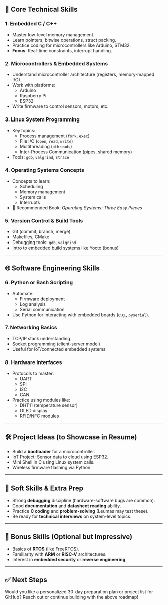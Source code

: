 

## 🔧 Core Technical Skills

### 1. Embedded C / C++
- Master low-level memory management.
- Learn pointers, bitwise operations, struct packing.
- Practice coding for microcontrollers like Arduino, STM32.
- **Focus**: Real-time constraints, interrupt handling.

### 2. Microcontrollers & Embedded Systems
- Understand microcontroller architecture (registers, memory-mapped I/O).
- Work with platforms:
  - Arduino
  - Raspberry Pi
  - ESP32
- Write firmware to control sensors, motors, etc.

### 3. Linux System Programming
- Key topics:
  - Process management (`fork`, `exec`)
  - File I/O (`open`, `read`, `write`)
  - Multithreading (`pthreads`)
  - Inter-Process Communication (pipes, shared memory)
- Tools: `gdb`, `valgrind`, `strace`

### 4. Operating Systems Concepts
- Concepts to learn:
  - Scheduling
  - Memory management
  - System calls
  - Interrupts
- 📘 Recommended Book: *Operating Systems: Three Easy Pieces*

### 5. Version Control & Build Tools
- Git (commit, branch, merge)
- Makefiles, CMake
- Debugging tools: `gdb`, `valgrind`
- Intro to embedded build systems like Yocto (bonus)

---

## 🌐 Software Engineering Skills

### 6. Python or Bash Scripting
- Automate:
  - Firmware deployment
  - Log analysis
  - Serial communication
- Use Python for interacting with embedded boards (e.g., `pyserial`).

### 7. Networking Basics
- TCP/IP stack understanding
- Socket programming (client-server model)
- Useful for IoT/connected embedded systems

### 8. Hardware Interfaces
- Protocols to master:
  - UART
  - SPI
  - I2C
  - CAN
- Practice using modules like:
  - DHT11 (temperature sensor)
  - OLED display
  - RFID/NFC modules

---

## 🛠 Project Ideas (to Showcase in Resume)
- Build a **bootloader** for a microcontroller.
- IoT Project: Sensor data to cloud using ESP32.
- Mini Shell in C using Linux system calls.
- Wireless firmware flashing via Python.

---

## 🧠 Soft Skills & Extra Prep

- Strong **debugging** discipline (hardware-software bugs are common).
- Good **documentation** and **datasheet reading** ability.
- Practice **C coding** and **problem-solving** (Leumas may test these).
- Be ready for **technical interviews** on system-level topics.

---

## 📌 Bonus Skills (Optional but Impressive)
- Basics of **RTOS** (like FreeRTOS).
- Familiarity with **ARM** or **RISC-V** architectures.
- Interest in **embedded security** or **reverse engineering**.

---

## ✅ Next Steps

Would you like a personalized 30-day preparation plan or project list for GitHub? Reach out or continue building with the above roadmap!
